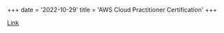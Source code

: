 +++
date = '2022-10-29'
title = 'AWS Cloud Practitioner Certification'
+++

<a href="https://www.credly.com/badges/3edd712f-67fb-4027-a183-26f396378ae8" target="_blank" >Link</a>
